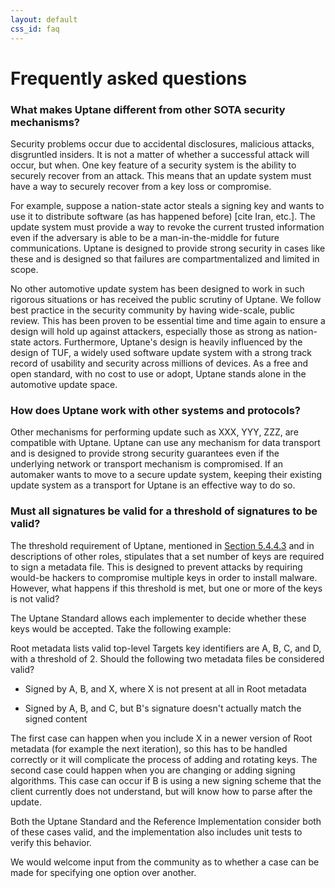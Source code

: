 ```yaml
---
layout: default
css_id: faq
---
```


# Frequently asked questions

### **What makes Uptane different from other SOTA security mechanisms?**

Security problems occur due to accidental disclosures, malicious attacks, disgruntled insiders.  It is not
a matter of whether a successful attack will occur, but when.  One key feature of a security system is the
ability to securely recover from an attack.  This means that an update system must have a way to securely 
recover from a key loss or compromise.  

For example, suppose a nation-state actor steals a signing key and wants to use it to distribute software (as has
happened before) [cite Iran, etc.].  The update system must provide a way to revoke the current trusted
information even if the adversary is able to be a man-in-the-middle for future communications.  Uptane 
is designed to provide strong security in cases like these and is designed so that failures are 
compartmentalized and limited in scope.  

No other automotive update system has been designed to work in such rigorous situations or has 
received the public scrutiny of Uptane.  We follow best practice in the security community by having
wide-scale, public review.  This has been proven to be essential time and time again to ensure a 
design will hold up against attackers, especially those as strong as nation-state actors.  Furthermore,
Uptane's design is heavily influenced by the design of TUF, a widely used software update system 
with a strong track record of usability and security across millions of devices.  As a free and open
standard, with no cost to use or adopt, Uptane stands alone in the automotive update space.


### **How does Uptane work with other systems and protocols?**
Other mechanisms for performing update such as XXX, YYY, ZZZ, are compatible with Uptane. Uptane can use
any mechanism for data transport and is designed to provide strong security guarantees even if the
underlying network or transport mechanism is compromised. If an automaker wants to move to a secure
update system, keeping their existing update system as a transport for Uptane is an effective way to do so.


### **Must all signatures be valid for a threshold of signatures to be valid?**
The threshold requirement of Uptane, mentioned in [Section 5.4.4.3](https://uptane.github.io/uptane-standard/uptane-standard.html#check_root) and in descriptions of other roles, stipulates that a set number of keys are required to sign a metadata file. This is designed to prevent attacks by requiring would-be hackers to compromise multiple keys in order to install malware. However, what happens if this threshold is met, but one or more of the keys is not valid?

The Uptane Standard allows each implementer to decide whether these keys would be accepted. Take the following example:

Root metadata lists valid top-level Targets key identifiers are A, B, C, and D, with a threshold of 2. Should the following two metadata files be considered valid?

* Signed by A, B, and X, where X is not present at all in Root metadata

* Signed by A, B, and C, but B's signature doesn't actually match the signed content

The first case can happen when you include X in a newer version of Root metadata (for example the next iteration), so this has to be handled correctly or it will complicate the process of adding and rotating keys. The second case could happen when you are changing or adding signing algorithms. This case can occur if B is using a new signing scheme that the client currently does not understand, but will know how to parse after the update.

Both the Uptane Standard and the Reference Implementation consider both of these cases valid, and the implementation also includes unit tests to verify this behavior.

We would welcome input from the community as to whether a case can be made for specifying one option over another.
